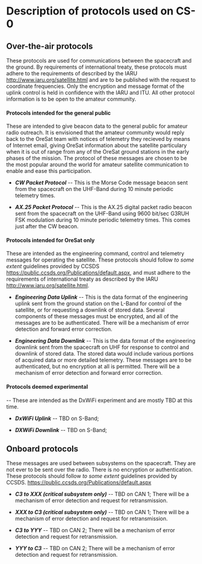 # Description of protocols used on CS-0

## Over-the-air protocols
These protocols are used for communications between the spacecraft and the ground. By requirements of international treaty, these protocols must adhere to the requirements of described by the IARU <http://www.iaru.org/satellite.html> and are to be published with the request to coordinate frequencies. Only the encryption and message format of the uplink control is held in confidence with the IARU and ITU. All other protocol information is to be open to the amateur community.



#### Protocols intended for the general public
These are intended to give beacon data to the general public for amateur radio outreach. It is envisioned that the amateur community would reply back to the OreSat team with notices of telemetry they recieved by means of Internet email, giving OreSat information about the satellite particulary when it is out of range from any of the OreSat ground stations in the early phases of the mission. The protocol of these messages are chosen to be the most popular around the world for amateur satellite communication to enable and ease this participation.

* ___CW Packet Protocol___
   -- This is the Morse Code message beacon sent from the spacecraft on the UHF-Band during 10 minute periodic telemetry times.

* ___AX.25 Packet Protocol___
   -- This is the AX.25 digital packet radio beacon sent from the spacecraft on the UHF-Band using 9600 bit/sec G3RUH FSK modulation during 10 minute periodic telemetry times. This comes just after the CW beacon.



#### Protocols intended for OreSat only
These are intended as the engineering command, control and telemetry messages for operating the satellite. These protocols should follow _to some extent_ guidelines provided by CCSDS <https://public.ccsds.org/Publications/default.aspx>, and must adhere to the requirements of international treaty as described by the IARU <http://www.iaru.org/satellite.html>.

* ___Engineering Data Uplink___
   -- This is the data format of the engineering uplink sent from the ground station on the L-Band for control of the satellite, or for requesting a downlink of stored data. Several components of these messages must be encrypted, and all of the messages are to be authenticated. There will be a mechanism of error detection and forward error correction.
   
* ___Engineering Data Downlink___
   -- This is the data format of the engineering downlink sent from the spacecraft on UHF for response to control and downlink of stored data. The stored data would include various portions of acquired data or more detailed telemetry. These messages are to be authenticated, but no encryption at all is permitted. There will be a mechanism of error detection and forward error correction.

#### Protocols deemed experimental
   -- These are intended as the DxWiFi experiment and are mostly TBD at this time.

* ___DxWiFi Uplink___
   -- TBD on S-Band;

* ___DXWiFi Downlink___
   -- TBD on S-Band;



## Onboard protocols
These messages are used between subsystems on the spacecraft. They are not ever to be sent over the radio. There is no encryption or authentication. These protocols should follow _to some extent_ guidelines provided by CCSDS. https://public.ccsds.org/Publications/default.aspx

* ___C3 to XXX (critical subsystem only)___
  -- TBD on CAN 1; There will be a mechanism of error detection and request for retransmission.

* ___XXX to C3 (critical subsystem only)___
  -- TBD on CAN 1; There will be a mechanism of error detection and request for retransmission.

* ___C3 to YYY___
  -- TBD on CAN 2; There will be a mechanism of error detection and request for retransmission.

* ___YYY to C3___
  -- TBD on CAN 2; There will be a mechanism of error detection and request for retransmission.
